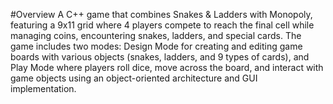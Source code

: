 #Overview
A C++ game that combines Snakes & Ladders with Monopoly, featuring a 9x11 grid where 4 players compete to reach the final cell while managing coins, encountering snakes, ladders, and special cards. The game includes two modes: Design Mode for creating and editing game boards with various objects (snakes, ladders, and 9 types of cards), and Play Mode where players roll dice, move across the board, and interact with game objects using an object-oriented architecture and GUI implementation.
